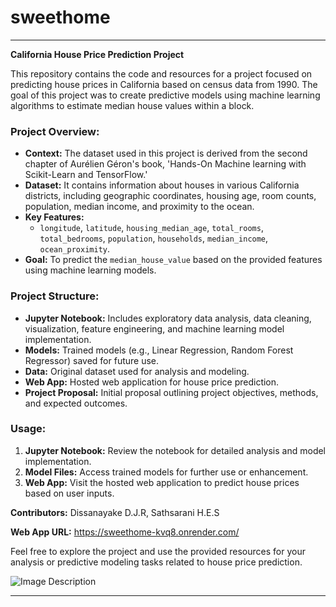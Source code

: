 # sweethome

---

**California House Price Prediction Project**

This repository contains the code and resources for a project focused on predicting house prices in California based on census data from 1990. The goal of this project was to create predictive models using machine learning algorithms to estimate median house values within a block.

### Project Overview:
- **Context:** The dataset used in this project is derived from the second chapter of Aurélien Géron's book, 'Hands-On Machine learning with Scikit-Learn and TensorFlow.'
- **Dataset:** It contains information about houses in various California districts, including geographic coordinates, housing age, room counts, population, median income, and proximity to the ocean.
- **Key Features:** 
  - `longitude`, `latitude`, `housing_median_age`, `total_rooms`, `total_bedrooms`, `population`, `households`, `median_income`, `ocean_proximity`.
- **Goal:** To predict the `median_house_value` based on the provided features using machine learning models.
  
### Project Structure:
- **Jupyter Notebook:** Includes exploratory data analysis, data cleaning, visualization, feature engineering, and machine learning model implementation.
- **Models:** Trained models (e.g., Linear Regression, Random Forest Regressor) saved for future use.
- **Data:** Original dataset used for analysis and modeling.
- **Web App:** Hosted web application for house price prediction.
- **Project Proposal:** Initial proposal outlining project objectives, methods, and expected outcomes.
  
### Usage:
1. **Jupyter Notebook:** Review the notebook for detailed analysis and model implementation.
2. **Model Files:** Access trained models for further use or enhancement.
3. **Web App:** Visit the hosted web application to predict house prices based on user inputs.

**Contributors:** Dissanayake D.J.R, Sathsarani H.E.S

**Web App URL:** https://sweethome-kvq8.onrender.com/
  
Feel free to explore the project and use the provided resources for your analysis or predictive modeling tasks related to house price prediction.

![Image Description]([https://your-image-url.com/image.png](https://drive.google.com/file/d/14_5Sog95EcL96Erg5WzUexNADZ5YRXfK/view?usp=sharing)https://drive.google.com/file/d/14_5Sog95EcL96Erg5WzUexNADZ5YRXfK/view?usp=sharing)


---

